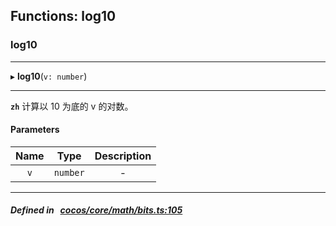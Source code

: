 ## Functions: log10

### log10


___
▸ **log10**(`v: number`)
___



**`zh`** 计算以 10 为底的 v 的对数。




#### Parameters

| Name | Type | Description |
| :------: | :------: | :------: |
| `v` | `number` | - |


___


##### Defined in &nbsp;   [cocos/core/math/bits.ts:105](https://github.com/cocos-creator/engine/blob/c7bf6b8a9/cocos/core/math/bits.ts#L105)&nbsp;
